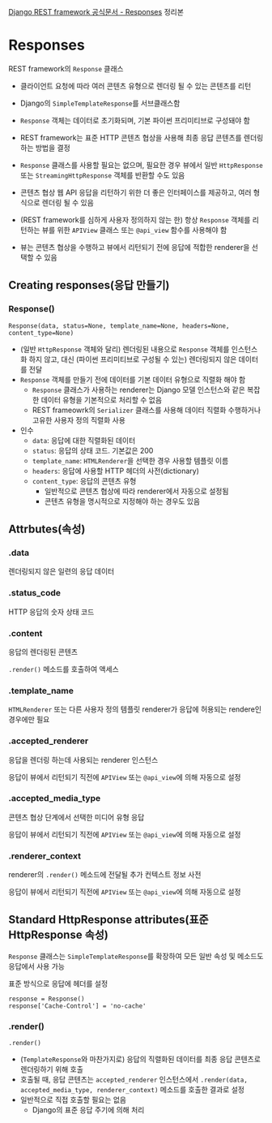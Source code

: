 [Django REST framework 공식문서 - Responses]( https://www.django-rest-framework.org/api-guide/responses/  ) 정리본

# Responses

REST framework의 `Response` 클래스

- 클라이언트 요청에 따라 여러 콘텐츠 유형으로 렌더링 될 수 있는 콘텐츠를 리턴

- Django의 `SimpleTemplateResponse`를 서브클래스함
- `Response` 객체는 데이터로 초기화되며, 기본 파이썬 프리미티브로 구성돼야 함
- REST framework는 표준 HTTP 콘텐츠 협상을 사용해 최종 응답 콘텐츠를 렌더링하는 방법을 결정
- `Response` 클래스를 사용할 필요는 없으며, 필요한 경우 뷰에서 일반 `HttpResponse` 또는 `StreamingHttpResponse` 객체를 반환할 수도 있음
- 콘텐츠 협상 웹 API 응답을 리턴하기 위한 더 좋은 인터페이스를 제공하고, 여러 형식으로 렌더링 될 수 있음
- (REST framework를 심하게 사용자 정의하지 않는 한) 항상 `Response` 객체를 리턴하는 뷰를 위한 `APIView` 클래스 또는 `@api_view` 함수를 사용해야 함
- 뷰는 콘텐츠 협상을 수행하고 뷰에서 리턴되기 전에 응답에 적합한 renderer을 선택할 수 있음



## Creating responses(응답 만들기)

### Response()

`Response(data, status=None, template_name=None, headers=None, content_type=None)`

- (일반 `HttpResponse` 객체와 달리) 렌더링된 내용으로 `Response` 객체를 인스턴스화 하지 않고, 대신 (파이썬 프리미티브로 구성될 수 있는) 렌더링되지 않은 데이터를 전달
- `Response` 객체를 만들기 전에 데이터를 기본 데이터 유형으로 직렬화 해야 함
  - `Response` 클래스가 사용하는 renderer는 Django 모델 인스턴스와 같은 복잡한 데이터 유형을 기본적으로 처리할 수 없음
  - REST frameowrk의 `Serializer` 클래스를 사용해  데이터 직렬화 수행하거나 고유한 사용자 정의 직렬화 사용
- 인수
  - `data`: 응답에 대한 직렬화된 데이터
  - `status`: 응답의 상태 코드. 기본값은 200
  - `template_name`: `HTMLRenderer`을 선택한 경우 사용할 템플릿 이름
  - `headers`: 응답에 사용할 HTTP 헤더의 사전(dictionary)
  - `content_type`: 응답의 콘텐츠 유형
    - 일반적으로 콘텐츠 협상에 따라 renderer에서 자동으로 설정됨
    - 콘텐츠 유형을 명시적으로 지정해야 하는 경우도 있음



## Attrbutes(속성)

### .data

렌더링되지 않은 일련의 응답 데이터



### .status_code

HTTP 응답의 숫자 상태 코드



### .content

응답의 렌더링된 콘텐츠

`.render()` 메소드를 호출하여 액세스



### .template_name

`HTMLRenderer` 또는 다른 사용자 정의 템플릿 renderer가 응답에 허용되는 rendere인 경우에만 필요



### .accepted_renderer

응답을 렌더링 하는데 사용되는 renderer 인스턴스

응답이 뷰에서 리턴되기 직전에 `APIView` 또는 `@api_view`에 의해 자동으로 설정



### .accepted_media_type

콘텐츠 협상 단계에서 선택한 미디어 유형 응답

응답이 뷰에서 리턴되기 직전에 `APIView` 또는 `@api_view`에 의해 자동으로 설정



### .renderer_context

renderer의 `.render()` 메소드에 전달될 추가 컨텍스트 정보 사전

응답이 뷰에서 리턴되기 직전에 `APIView` 또는 `@api_view`에 의해 자동으로 설정



## Standard HttpResponse attributes(표준 HttpResponse 속성)

`Response` 클래스는 `SimpleTemplateResponse`를 확장하여 모든 일반 속성 및 메소드도 응답에서 사용 가능



표준 방식으로 응답에 헤더를 설정

```django
response = Response()
response['Cache-Control'] = 'no-cache'
```



### .render()

`.render()`

- (`TemplateResponse`와 마찬가지로) 응답의 직렬화된 데이터를 최종 응답 콘텐츠로 렌더링하기 위해 호출
- 호출될 때, 응답 콘텐츠는 `accepted_renderer` 인스턴스에서 `.render(data, accepted_media_type, renderer_context)` 메소드를 호출한 결과로 설정
- 일반적으로 직접 호출할 필요는 없음
  - Django의 표준 응답 주기에 의해 처리